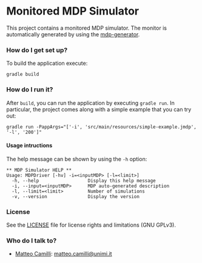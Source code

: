 # Monitored MDP Simulator

This project contains a monitored MDP simulator.
The monitor is automatically generated by using the [mdp-generator](https://github.com/SELab-unimi/mdp-simulator).

### How do I get set up?

To build the application execute:
```
gradle build
```

### How do I run it?

After `build`, you can run the application by executing `gradle run`.
In particular, the project comes along with a simple example that you can try out:
```
gradle run -PappArgs="['-i', 'src/main/resources/simple-example.jmdp', '-l', '200']"
```

#### Usage intructions

The help message can be shown by using the `-h` option:

```
** MDP Simulator HELP **
Usage: MDPDriver [-hv] -i=<inputMDP> [-l=<limit>]
  -h, --help                  Display this help message
  -i, --input=<inputMDP>      MDP auto-generated description
  -l, --limit=<limit>         Number of simulations
  -v, --version               Display the version
```

### License

See the [LICENSE](LICENSE.txt) file for license rights and limitations (GNU GPLv3).

### Who do I talk to?

* [Matteo Camilli](http://camilli.di.unimi.it): <matteo.camilli@unimi.it>
